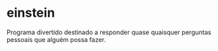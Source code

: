 # einstein
Programa divertido destinado a responder quase quaisquer perguntas pessoais que alguém possa fazer.

